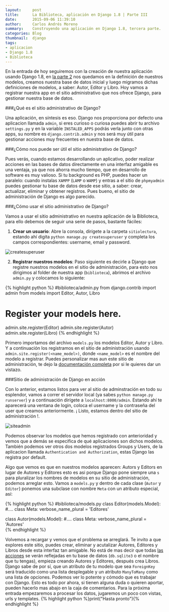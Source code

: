 ```yaml
---
layout:     post
title:      La Biblioteca, aplicación en Django 1.8 | Parte III
date:       2015-09-06 11:39:10
author:     Carlos Andrés Moreno
summary:    Construyendo una aplicación en Django 1.8, tercera parte.
categories: Blog
thumbnail:  django
tags:
- aplicacion
- Django 1.8
- Biblioteca
---
```


En la entrada de hoy seguiremos con la creación de nuestra aplicación usando Django 1.8, en [la parte 2][1] nos quedamos en la definición de nuestros modelos, creamos nuestra base de datos inicial y luego migramos dichas definiciones de modelos, a saber: Autor, Editor y Libro. Hoy vamos a registrar nuestra app en el sitio administrativo que nos ofrece Django, para gestionar nuestra base de datos.

###¿Qué es el sitio administrativo de Django?

Una aplicación, en síntesis es eso. Django nos proporciona por defecto una aplicacion llamada `admin`, si eres curioso o curiosa puedes abrir tu archivo `settings.py` y en la variable `INSTALED_APPS` podrás verla junto con otras apps, su nombre es `django.contrib.admin` y nos será muy útil para gestionar acciones muy frecuentes en nuestra base de datos.

###¿Cómo nos puede ser útil el sitio administrativo de Django?

Pues verás, cuando estamos desarrollando un aplicativo, poder realizar acciones en las bases de datos directamente en una interfaz amigable es una ventaja, ya que nos ahorra mucho tiempo, que en desarrollo de software es muy valioso. Si tu background es PHP, puedes hacer un paralelo: cuando instalas `XAMPP` (`LAMP` o `WAMP`) y entras a el sitio de `phpmyadmin` puedes gestionar tu base de datos desde ese sitio, a saber: crear, actualizar, eliminar y obtener registros. Pues bueno, el sitio de administración de Django es algo parecido.

###¿Cómo usar el sitio administrativo de Django?

Vamos a usar el sitio administrativo en nuestra aplicación de la Biblioteca, para ello debemos de seguir una serie de pasos, bastante fáciles:

1. **Crear un usuario**: Abre la consola, dirígete a la carpeta `sitiolectura`, estando ahí digita `python manage.py createsuperuser` y completa los campos correspondientes: username, email y password.

![createsuperuser][2]

2. **Registrar nuestros modelos**: Paso siguiente es decirle a Django que registre nuestros modelos en el sitio de administración, para esto nos dirigimos al folder de nuestra app (`biblioteca`), abrimos el archivo `admin.py` y colocamos lo siguiente:

{% highlight python %}
#biblioteca/admin.py
from django.contrib import admin
from models import Editor, Autor, Libro
# Register your models here.

admin.site.register(Editor)
admin.site.register(Autor)
admin.site.register(Libro)
{% endhighlight %}

Primero importamos del archivo `models.py` los modelos Editor, Autor y Libro. Y a continuación los registramos en el sitio de administración usando `admin.site.register(<name_model>)`, donde `<name_model>` es el nombre del modelo a registrar. Puedes personalizar mas aun este sitio de administración, te dejo la [documentación completa][4] por si le quieres dar un vistazo.

###Sitio de administración de Django en acción

Con lo anterior, estamos listos para ver al sitio de adminstración en todo su esplendor, vamos a correr el servidor local (ya sabes `python manage.py runserver`) y a continuación dirígete a `localhost:8000/admin`. Estando ahí te aparecerá una ventana de login, coloca el username y la contraseña del user que creamos anteriormente. ¡ Listo, estamos dentro del sitio de administración !.

![siteadmin][3]

Podemos observar los modelos que hemos registrado con anterioridad y vemos que a demás se especifica de qué aplicaciones son dichos modelos. También podemos ver otros dos modelos registrados Groups y Users, de la aplicacion llamada `Authentication and Authorization`, estas Django las registra por default.

Algo que vemos es que en nuestros modelos aparecen: Autors y Editors en lugar de Autores y Editores esto es asi porque Django pone siempre una `s` para pluralizar los nombres de modelos en su sitio de administración, podemos arreglar esto. Vamos a `models.py` y dentro de cada clase (`Autor` y `Editor`) ponemos una subclase con nombre `Meta` con un atributo especial, así:

{% highlight python %}
#biblioteca/models.py
class Editor(models.Model):
	#....
	class Meta:
		verbose_name_plural = 'Editores'

class Autor(models.Model):
	#....
	class Meta:
		verbose_name_plural = 'Autores'		
{% endhighlight %}

Volvemos a recargar y vemos que el problema se arreglará. Te invito a que explores este sitio, puedes crear, eliminar y acutalizar Autores, Editores y Libros desde esta interfaz tan amigable. No está de mas decir que todas [las acciones][5] se verán reflejadas en tu base de datos (`db.sqlite3` o el nombre que tu tengas), empieza creando Autores y Editores, después crea Libros. Django sabe de por sí, que un atributo de tu modelo que sea `ForeignKey` será traducido como una lista desplegable y un atributo `ManyToMany` como una lista de opciones. Podemos ver lo potente y cómodo que es trabajar con Django. Esto es todo por ahora, si tienen alguna duda o quieren aportar, pueden hacerlo mas abajo en la caja de comentarios. Para la próxima entrada empezaremos a procesar los datos, jugaremos un poco con vistas, urls y templates.
{% highlight python %}print("Hasta pronto"){% endhighlight %}

[1]:http://carmoreno.github.io/blog/2015/08/24/App-Django1.8-Parte2/
[2]:../../../../../../images/2015-09-06/createsuperuser.png
[3]:../../../../../../images/2015-09-06/siteadmin.png
[4]:https://docs.djangoproject.com/en/1.8/ref/contrib/admin/
[5]:https://docs.djangoproject.com/en/1.8/ref/contrib/admin/actions/







